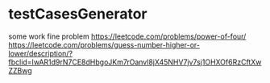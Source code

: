 # testCasesGenerator

some work fine problem
https://leetcode.com/problems/power-of-four/
https://leetcode.com/problems/guess-number-higher-or-lower/description/?fbclid=IwAR1d9rN7CE8dHbgoJKm7rOanvl8jX45NHV7jv7sj1OHXOf6RzCftXwZZBwg